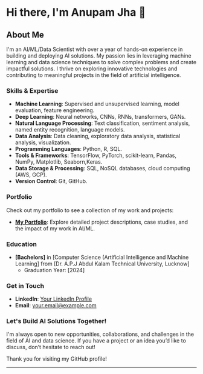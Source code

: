 # Hi there, I'm Anupam Jha 👋

## About Me

I'm an AI/ML/Data Scientist with over a year of hands-on experience in building and deploying AI solutions. My passion lies in leveraging machine learning and data science techniques to solve complex problems and create impactful solutions. I thrive on exploring innovative technologies and contributing to meaningful projects in the field of artificial intelligence.

### Skills & Expertise

- **Machine Learning**: Supervised and unsupervised learning, model evaluation, feature engineering.
- **Deep Learning**: Neural networks, CNNs, RNNs, transformers, GANs.
- **Natural Language Processing**: Text classification, sentiment analysis, named entity recognition, language models.
- **Data Analysis**: Data cleaning, exploratory data analysis, statistical analysis, visualization.
- **Programming Languages**: Python, R, SQL.
- **Tools & Frameworks**: TensorFlow, PyTorch, scikit-learn, Pandas, NumPy, Matplotlib, Seaborn,Keras.
- **Data Storage & Processing**: SQL, NoSQL databases, cloud computing (AWS, GCP).
- **Version Control**: Git, GitHub.

### Portfolio

Check out my portfolio to see a collection of my work and projects:

- **[My Portfolio](https://anupam137.github.io/Anupamjha.github.io/)**: Explore detailed project descriptions, case studies, and the impact of my work in AI/ML.

### Education

- **[Bachelors]** in [Computer Science (Artificial Intelligence and Machine Learning] from [Dr. A.P.J Abdul Kalam Technical University, Lucknow]
  - Graduation Year: [2024]

### Get in Touch

- **LinkedIn**: [Your LinkedIn Profile]((https://www.linkedin.com/in/anupam-jha-14a607210/))
- **Email**: [your.email@example.com](mailto:jhaanupam444@gmail.com)

### Let's Build AI Solutions Together!

I'm always open to new opportunities, collaborations, and challenges in the field of AI and data science. If you have a project or an idea you’d like to discuss, don’t hesitate to reach out!

Thank you for visiting my GitHub profile!

---


